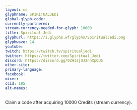 ```yaml
---
layout: cc
glyphname: SPIRITUALJEDI
global-glyph-code: 
currently-partnered: 
stream-currency-needed-for-glyph: 10000
title: Spiritual Jedi
glyphurl: https://i.glyphs.wf/glyphs/SpiritualJedi.png
glyphwave: 14
youtube: 
twitch: https://twitch.tv/spiritualjedi
twitter: https://twitter.com/Spiritual_Jedi
discord: https://discord.gg/0ZHIsjOJ2nnXpQU5
other-site: 
primary-language: 
facebook: 
mixer: 
ccid: 185
alt-names: 
---
```

Claim a code after acquiring 10000 Credits (stream currency).
